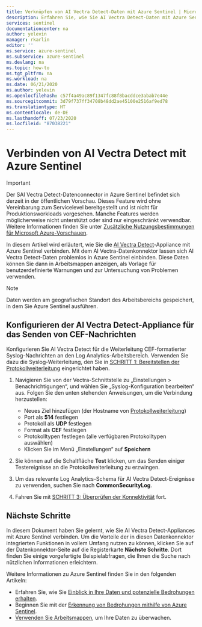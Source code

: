 ```yaml
---
title: Verknüpfen von AI Vectra Detect-Daten mit Azure Sentinel | Microsoft-Dokumentation
description: Erfahren Sie, wie Sie AI Vectra Detect-Daten mit Azure Sentinel verbinden.
services: sentinel
documentationcenter: na
author: yelevin
manager: rkarlin
editor: ''
ms.service: azure-sentinel
ms.subservice: azure-sentinel
ms.devlang: na
ms.topic: how-to
ms.tgt_pltfrm: na
ms.workload: na
ms.date: 06/21/2020
ms.author: yelevin
ms.openlocfilehash: c57f4a49ac89f1347fc88f8bacddce3abab7e44e
ms.sourcegitcommit: 3d79f737ff34708b48dd2ae45100e2516af9ed78
ms.translationtype: HT
ms.contentlocale: de-DE
ms.lasthandoff: 07/23/2020
ms.locfileid: "87038221"
---
```

# <a name="connect-ai-vectra-detect-to-azure-sentinel"></a>Verbinden von AI Vectra Detect mit Azure Sentinel

> [!IMPORTANT]
> Der SAI Vectra Detect-Datenconnector in Azure Sentinel befindet sich derzeit in der öffentlichen Vorschau.
> Dieses Feature wird ohne Vereinbarung zum Servicelevel bereitgestellt und ist nicht für Produktionsworkloads vorgesehen. Manche Features werden möglicherweise nicht unterstützt oder sind nur eingeschränkt verwendbar. Weitere Informationen finden Sie unter [Zusätzliche Nutzungsbestimmungen für Microsoft Azure-Vorschauen](https://azure.microsoft.com/support/legal/preview-supplemental-terms/).

In diesem Artikel wird erläutert, wie Sie die [AI Vectra Detect](https://www.vectra.ai/product/cognito-detect)-Appliance mit Azure Sentinel verbinden. Mit dem AI Vectra-Datenkonnektor lassen sich AI Vectra Detect-Daten problemlos in Azure Sentinel einbinden. Diese Daten können Sie dann in Arbeitsmappen anzeigen, als Vorlage für benutzerdefinierte Warnungen und zur Untersuchung von Problemen verwenden.

> [!NOTE]
> Daten werden am geografischen Standort des Arbeitsbereichs gespeichert, in dem Sie Azure Sentinel ausführen.

## <a name="configure-your-ai-vectra-detect-appliance-to-send-cef-messages"></a>Konfigurieren der AI Vectra Detect-Appliance für das Senden von CEF-Nachrichten  

Konfigurieren Sie AI Vectra Detect für die Weiterleitung CEF-formatierter Syslog-Nachrichten an den Log Analytics-Arbeitsbereich. Verwenden Sie dazu die Syslog-Weiterleitung, den Sie in [SCHRITT 1: Bereitstellen der Protokollweiterleitung](connect-cef-agent.md) eingerichtet haben.

1. Navigieren Sie von der Vectra-Schnittstelle zu „Einstellungen > Benachrichtigungen“, und wählen Sie „Syslog-Konfiguration bearbeiten“ aus. Folgen Sie den unten stehenden Anweisungen, um die Verbindung herzustellen:

    - Neues Ziel hinzufügen (der Hostname von [Protokollweiterleitung](connect-cef-agent.md))
    - Port als **514** festlegen
    - Protokoll als **UDP** festlegen
    - Format als **CEF** festlegen
    - Protokolltypen festlegen (alle verfügbaren Protokolltypen auswählen)
    - Klicken Sie im Menü „Einstellungen“ auf **Speichern**

2. Sie können auf die Schaltfläche **Test** klicken, um das Senden einiger Testereignisse an die Protokollweiterleitung zu erzwingen.

3. Um das relevante Log Analytics-Schema für AI Vectra Detect-Ereignisse zu verwenden, suchen Sie nach **CommonSecurityLog**.

4. Fahren Sie mit [SCHRITT 3: Überprüfen der Konnektivität](connect-cef-verify.md) fort.

## <a name="next-steps"></a>Nächste Schritte

In diesem Dokument haben Sie gelernt, wie Sie AI Vectra Detect-Appliances mit Azure Sentinel verbinden. Um die Vorteile der in diesen Datenkonnektor integrierten Funktionen in vollem Umfang nutzen zu können, klicken Sie auf der Datenkonnektor-Seite auf die Registerkarte **Nächste Schritte**. Dort finden Sie einige vorgefertigte Beispielabfragen, die Ihnen die Suche nach nützlichen Informationen erleichtern.

Weitere Informationen zu Azure Sentinel finden Sie in den folgenden Artikeln:

- Erfahren Sie, wie Sie [Einblick in Ihre Daten und potenzielle Bedrohungen erhalten](quickstart-get-visibility.md).
- Beginnen Sie mit der [Erkennung von Bedrohungen mithilfe von Azure Sentinel](tutorial-detect-threats-built-in.md).
- [Verwenden Sie Arbeitsmappen](tutorial-monitor-your-data.md), um Ihre Daten zu überwachen.
